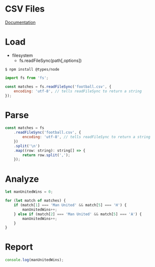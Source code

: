 # CSV Files

[Documentation](https://nodejs.org/api)

# Load

-   filesystem
    -   fs.readFileSync(path[,options])

```
$ npm install @types/node
```

```javascript
import fs from 'fs';

const matches = fs.readFileSync('football.csv', {
    encoding: 'utf-8', // tells readFileSync to return a string
});
```

# Parse

```javascript
const matches = fs
    .readFileSync('football.csv', {
        encoding: 'utf-8', // tells readFileSync to return a string
    })
    .split('\n')
    .map((row: string): string[] => {
        return row.split(',');
    });
```

# Analyze

```javascript
let manUnitedWins = 0;

for (let match of matches) {
    if (match[1] === 'Man United' && match[5] === 'H') {
        manUnitedWins++;
    } else if (match[2] === 'Man United' && match[5] === 'A') {
        manUnitedWins++;
    }
}
```

# Report

```javascript
console.log(manUnitedWins);
```
